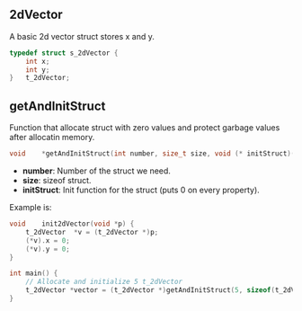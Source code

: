 ## 2dVector
A basic 2d vector struct stores x and y.
```c
typedef struct s_2dVector {
    int x;
    int y;
}   t_2dVector;
```

## getAndInitStruct
Function that allocate struct with zero values and protect garbage values after allocatin memory.
```c
void	*getAndInitStruct(int number, size_t size, void (* initStruct)(void *));
```
* **number**: Number of the struct we need.
* **size**: sizeof struct.
* **initStruct**: Init function for the struct (puts 0 on every property).

Example is:
```c
void	init2dVector(void *p) {
	t_2dVector	*v = (t_2dVector *)p;
	(*v).x = 0;
	(*v).y = 0;
}

int main() {
    // Allocate and initialize 5 t_2dVector
    t_2dVector *vector = (t_2dVector *)getAndInitStruct(5, sizeof(t_2dVector), &init2dVector);
}
```